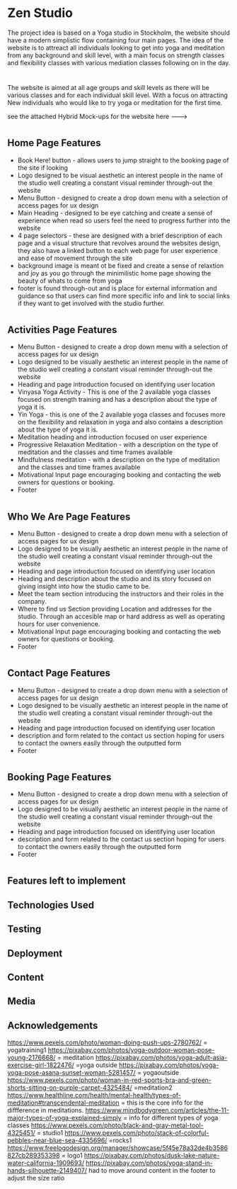 # Zen Studio
The project idea is based on a Yoga studio in Stockholm, the website should have a modern simplistic flow containing 
four main pages. The idea of the website is to attreact all individuals looking to get into yoga and meditation
from any background and skill level, with a main focus on strength classes and flexibility classes with various mediation classes following on in the day.

# 

The website is aimed at all age groups and skill levels as there will be various classes and for each individual skill level.
With a focus on attracting New individuals who would like to try yoga or meditation for the first time.

see the attached Hybrid Mock-ups for the website here ---> 

# 

## Home Page Features

* Book Here! button - allows users to jump straight to the booking page of the site if looking
* Logo designed to be visual aesthetic an interest people in the name of the studio well creating a constant visual reminder through-out the website
* Menu Button - designed to create a drop down menu with a selection of access pages for ux design
* Main Heading - designed to be eye catching and create a sense of experience when read so users feel the need to progress further into the website
* 4 page selectors - these are designed with a brief description of each page and a visual structure that revolves around the websites design, they also have a linked button to each web page for user experience and ease of movement through the site
* background image is meant ot be fixed and create a sense of relaxtion and joy as you go through the minimilistic home page showing the beauty of whats to come from yoga
* footer is found through-out and is place for external information and guidance so that users can find more specific info and link to social links if they want to get involved with the studio further.
  
# 

## Activities Page Features

* Menu Button - designed to create a drop down menu with a selection of access pages for ux design
* Logo designed to be visually aesthetic an interest people in the name of the studio well creating a constant visual reminder through-out the website
* Heading and page introduction focused on identifying user location
* Vinyasa Yoga Activity - This is one of the 2 available yoga classes focused on strength training and has a description about the type of yoga it is.
* Yin Yoga - this is one of the 2 available yoga classes and focuses more on the flexibility and relaxation in yoga and also contains a description about the type of yoga it is.
* Meditation heading and introduction focused on user experience
* Progressive Relaxation Meditation - with a description on the type of meditation and the classes and time frames available
* Mindfulness meditation - with a description on the type of meditation and the classes and time frames available
* Motivational Input page encouraging booking and contacting the web owners for questions or booking.
* Footer


# 

## Who We Are Page Features

*  Menu Button - designed to create a drop down menu with a selection of access pages for ux design
*  Logo designed to be visually aesthetic an interest people in the name of the studio well creating a constant visual reminder through-out the website
*  Heading and page introduction focused on identifying user location
*  Heading and description about the studio and its story focused on giving insight into how the studio came to be.
*  Meet the team section introducing the instructors and their roles in the company.
*  Where to find us Section providing Location and addresses for the studio. Through an accesible map or hard address
   as well as operating hours for user convenience.
* Motivational Input page encouraging booking and contacting the web owners for questions or booking.
* Footer

# 

## Contact Page Features 

*  Menu Button - designed to create a drop down menu with a selection of access pages for ux design
*  Logo designed to be visually aesthetic an interest people in the name of the studio well creating a constant visual reminder through-out the website
*  Heading and page introduction focused on identifying user location
*  description and form related to the contact us section hoping for users to contact the owners easily through the outputted form
*  Footer


# 

## Booking Page Features

*  Menu Button - designed to create a drop down menu with a selection of access pages for ux design
*  Logo designed to be visually aesthetic an interest people in the name of the studio well creating a constant visual reminder through-out the website
*  Heading and page introduction focused on identifying user location
*  description and form related to the contact us section hoping for users to contact the owners easily through the outputted form
*  Footer
 
# 

## Features left to implement

## Technologies Used

## Testing

## Deployment

## Content

## Media 

## Acknowledgements
https://www.pexels.com/photo/woman-doing-push-ups-2780762/ = yogatraining1
https://pixabay.com/photos/yoga-outdoor-woman-pose-young-2176668/ = meditation
https://pixabay.com/photos/yoga-adult-asia-exercise-girl-1822476/ =yoga outside
https://pixabay.com/photos/yoga-yoga-pose-asana-sunset-woman-5281457/ = yogaoutside
https://www.pexels.com/photo/woman-in-red-sports-bra-and-green-shorts-sitting-on-purple-carpet-4325484/ =meditation2
https://www.healthline.com/health/mental-health/types-of-meditation#transcendental-meditation = this is the core info for the diffference in meditations.
https://www.mindbodygreen.com/articles/the-11-major-types-of-yoga-explained-simply = info for different types of yoga classes
https://www.pexels.com/photo/black-and-gray-metal-tool-4325451/ = studio1
https://www.pexels.com/photo/stack-of-colorful-pebbles-near-blue-sea-4335696/ =rocks1
https://www.freelogodesign.org/manager/showcase/5f45e78a32de4b3586827cb289353398 = logo1
https://pixabay.com/photos/dusk-lake-nature-water-california-1909693/
https://pixabay.com/photos/yoga-stand-in-hands-silhouette-2149407/
had to move around content in the footer to adjust the size ratio